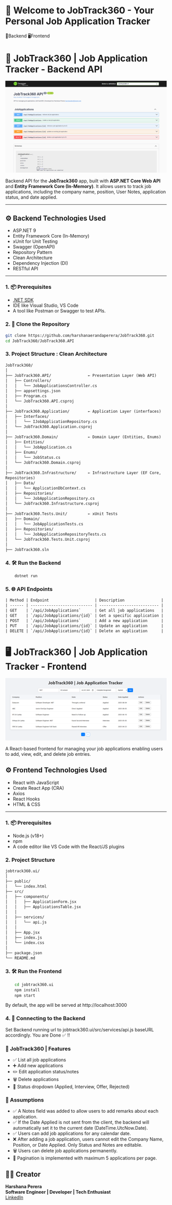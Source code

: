 # 🚀 Welcome to JobTrack360 - Your Personal Job Application Tracker
🔧Backend 
🖥️Frontend

# 🔧 JobTrack360 | Job Application Tracker - Backend API

![Job Tracker Banner](./assets/SwaggerImg.png)

Backend API for the **JobTrack360** app, built with **ASP.NET Core Web API** and **Entity Framework Core (In-Memory)**. 
It allows users to track job applications, including the company name, position, User Notes, application status, and date applied.

---

## ⚙️ Backend Technologies Used

- ASP.NET 9
- Entity Framework Core (In-Memory)
- xUnit for Unit Testing
- Swagger (OpenAPI)
- Repository Pattern
- Clean Architecture
- Dependency Injection (DI)
- RESTful API

---


### 1. 📦 Prerequisites

- [.NET SDK](https://dotnet.microsoft.com/en-us/download)
- IDE like Visual Studio, VS Code
- A tool like Postman or Swagger to test APIs.

### 2. 📁 Clone the Repository

```bash
git clone https://github.com/harshanaerandaperera/JobTrack360.git
cd JobTrack360/JobTrack360.API
```

### 3. Project Structure : Clean Architecture

```
JobTrack360/
│
├── JobTrack360.API/                ← Presentation Layer (Web API)
│   ├── Controllers/
│   │   └── JobApplicationsController.cs
│   ├── appsettings.json
│   ├── Program.cs
│   └── JobTrack360.API.csproj
│
├── JobTrack360.Application/        ← Application Layer (interfaces)
│   ├── Interfaces/
│   │   └── IJobApplicationRepository.cs
│   └── JobTrack360.Application.csproj
│
├── JobTrack360.Domain/             ← Domain Layer (Entities, Enums)
│   ├── Entities/
│   │   └── JobApplication.cs
│   ├── Enums/
│	│   └── JobStatus.cs
│   └── JobTrack360.Domain.csproj
│
├── JobTrack360.Infrastructure/     ← Infrastructure Layer (EF Core, Repositories)
│   ├── Data/
│   │   └── ApplicationDbContext.cs
│   ├── Repositories/
│   │   └── JobApplicationRepository.cs
│   └── JobTrack360.Infrastructure.csproj
│
├── JobTrack360.Tests.Unit/	        ← xUnit Tests
│	├── Domain/
│	│   └── JobApplicationTests.cs
│	├── Repositories/
│	│   └── JobApplicationRepositoryTests.cs
│	└──	JobTrack360.Tests.Unit.csproj
│
├── JobTrack360.sln
```

### 4. 🛠️ Run the Backend
```bash
	dotnet run
```

### 5. 🌐 API Endpoints

```
| Method | Endpoint                    | Description                |
| ------ | --------------------------- | -------------------------- |
| GET    | `/api/JobApplications`      | Get all job applications   |
| GET    | `/api/JobApplications/{id}` | Get a specific application |
| POST   | `/api/JobApplications`      | Add a new application      |
| PUT    | `/api/JobApplications/{id}` | Update an application      |
| DELETE | `/api/JobApplications/{id}` | Delete an application      |
```


# 🖥️ JobTrack360 | Job Application Tracker - Frontend

![Job Tracker Banner](./assets/FEImg.png)

A React-based frontend for managing your job applications enabling users to add, view, edit, and delete job entries.

## ⚙️ Frontend Technologies Used

- React with JavaScript
- Create React App (CRA)
- Axios
- React Hooks
- HTML & CSS

---

### 1. 📦 Prerequisites

- Node.js (v18+)
- npm
- A code editor like VS Code with the React/JS plugins

### 2. Project Structure

```
jobtrack360.ui/
│
├── public/
│	└── index.html
├── src/
│   ├── components/
│   │   ├── ApplicationForm.jsx
│   │   ├── ApplicationsTable.jsx
│   │
│   ├── services/
│   │   └── api.js
│   │
│   ├── App.jsx
│   ├── index.js
│   └── index.css
│
├── package.json
└── README.md

```

### 3. 🛠️ Run the Frontend
```bash
	cd jobtrack360.ui
	npm install
	npm start
```
By default, the app will be served at http://localhost:3000

### 4. 🔗 Connecting to the Backend
Set Backend running url to jobtrack360.ui/src/services/api.js baseURL accordingly.
You are Done ✅ !!

### 🎨 JobTrack360 | Features

- ✅ List all job applications
- ➕ Add new applications
- ✏️ Edit application status/notes
- 🗑️ Delete applications
- 🔽 Status dropdown (Applied, Interview, Offer, Rejected)

### 🧪 Assumptions

- ✅ A Notes field was added to allow users to add remarks about each application.
- ✅ If the Date Applied is not sent from the client, the backend will automatically set it to the current date (DateTime.UtcNow.Date).
- ✅ Users can add job applications for any calendar date.
- ❌ After adding a job application, users cannot edit the Company Name, Position, or Date Applied. Only Status and Notes are editable.
- 🗑️ Users can delete job applications permanently.
- 📄 Pagination is implemented with maximum 5 applications per page.


## 👨‍💻 **Creator**

**Harshana Perera**  
**Software Engineer | Developer | Tech Enthusiast**  
[LinkedIn](https://www.linkedin.com/in/harshanaerandaperera/)